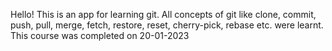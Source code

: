 Hello!
This is an app for learning git.
All concepts of git like clone, commit, push, pull, merge, fetch, restore, reset, cherry-pick, rebase etc. were learnt.
This course was completed on 20-01-2023
